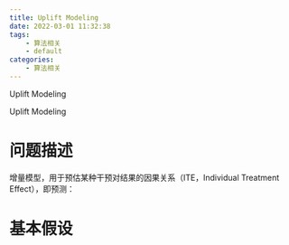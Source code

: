 ```yaml
---
title: Uplift Modeling
date: 2022-03-01 11:32:38
tags:
    - 算法相关
    - default
categories: 
    - 算法相关
---
```


Uplift Modeling

<!-- more -->


Uplift Modeling

# 问题描述

增量模型，用于预估某种干预对结果的因果关系（ITE，Individual Treatment Effect），即预测：



# 基本假设

